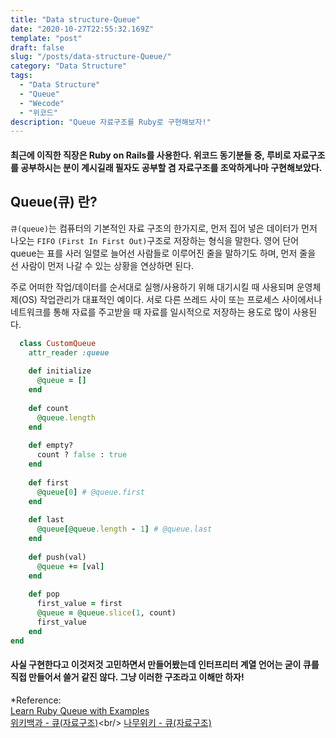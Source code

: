 ```yaml
---
title: "Data structure-Queue"
date: "2020-10-27T22:55:32.169Z"
template: "post"
draft: false
slug: "/posts/data-structure-Queue/"
category: "Data Structure"
tags:
  - "Data Structure"
  - "Queue"
  - "Wecode"
  - "위코드"
description: "Queue 자료구조를 Ruby로 구현해보자!"
---
```


#### 최근에 이직한 직장은 Ruby on Rails를 사용한다. 위코드 동기분들 중, 루비로 자료구조를 공부하시는 분이 계시길래 필자도 공부할 겸 자료구조를 조악하게나마 구현해보았다.

## Queue(큐) 란?

`큐(queue)`는 컴퓨터의 기본적인 자료 구조의 한가지로, 먼저 집어 넣은 데이터가 먼저 나오는 `FIFO` `(First In First Out)`구조로 저장하는 형식을 말한다. 
영어 단어 queue는 표를 사러 일렬로 늘어선 사람들로 이루어진 줄을 말하기도 하며, 먼저 줄을 선 사람이 먼저 나갈 수 있는 상황을 연상하면 된다.

주로 어떠한 작업/데이터를 순서대로 실행/사용하기 위해 대기시킬 때 사용되며 운영체제(OS) 작업관리가 대표적인 예이다.
서로 다른 쓰레드 사이 또는 프로세스 사이에서나 네트워크를 통해 자료를 주고받을 때 자료를 일시적으로 저장하는 용도로 많이 사용된다.

```Ruby
  class CustomQueue
    attr_reader :queue
    
    def initialize
      @queue = []
    end
    
    def count
      @queue.length
    end
    
    def empty?
      count ? false : true
    end
    
    def first
      @queue[0] # @queue.first
    end
    
    def last
      @queue[@queue.length - 1] # @queue.last
    end
    
    def push(val)
      @queue += [val]
    end
    
    def pop
      first_value = first
      @queue = @queue.slice(1, count)
      first_value
    end
end
```

#### 사실 구현한다고 이것저것 고민하면서 만들어봤는데 인터프리터 계열 언어는 굳이 큐를 직접 만들어서 쓸거 같진 않다. 그냥 이러한 구조라고 이해만 하자!

\*Reference:<br/>
[Learn Ruby Queue with Examples](https://medium.com/@bing.xie78/learn-ruby-queue-with-examples-3269d1d2a42e)<br/>
[위키백과 - 큐(자료구조)](https://ko.wikipedia.org/wiki/%ED%81%90_(%EC%9E%90%EB%A3%8C_%EA%B5%AC%EC%A1%B0))<br/>
[나무위키 - 큐(자료구조)](https://namu.wiki/w/%ED%81%90(%EC%9E%90%EB%A3%8C%EA%B5%AC%EC%A1%B0))<br/>
